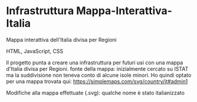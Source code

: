 # Infrastruttura Mappa-Interattiva-Italia
Mappa interattiva dell'Italia divisa per Regioni

HTML, JavaScript, CSS

Il progetto punta a creare una infrastruttura per futuri usi con una mappa d'Italia divisa per Regioni.
fonte della mappa: inizialmente cercato su ISTAT ma la suddivisione non teneva conto di alcune isole minori. Ho quindi optato per una mappa trovata qui: https://simplemaps.com/svg/country/it#admin1

Modifiche alla mappa effettuate (.svg): qualche nome è stato italianizzato
